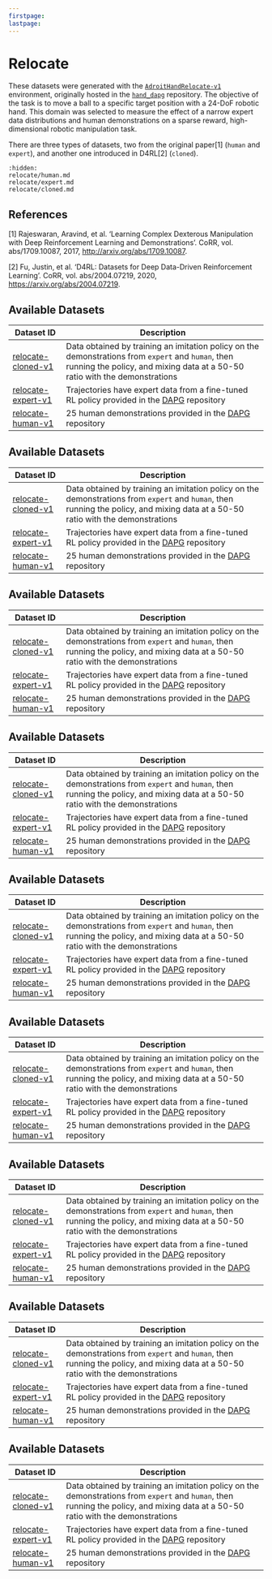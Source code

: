 ```yaml
---
firstpage:
lastpage:
---
```


# Relocate

These datasets were generated with the [`AdroitHandRelocate-v1`](https://robotics.farama.org/envs/adroit_hand/adroit_relocate/) environment, originally hosted in the [`hand_dapg`](https://github.com/aravindr93/hand_dapg) repository. The objective of the task is to move a ball to a specific target position with a 24-DoF robotic hand. This domain was selected to measure the effect of a narrow expert data distributions and human demonstrations on a sparse reward, high-dimensional robotic manipulation task.

There are three types of datasets, two from the original paper[1] (`human` and `expert`), and another one introduced in D4RL[2] (`cloned`).

```{toctree}
:hidden:
relocate/human.md
relocate/expert.md
relocate/cloned.md
```
## References

[1] Rajeswaran, Aravind, et al. ‘Learning Complex Dexterous Manipulation with Deep Reinforcement Learning and Demonstrations’. CoRR, vol. abs/1709.10087, 2017, http://arxiv.org/abs/1709.10087.

[2] Fu, Justin, et al. ‘D4RL: Datasets for Deep Data-Driven Reinforcement Learning’. CoRR, vol. abs/2004.07219, 2020, https://arxiv.org/abs/2004.07219.


## Available Datasets
| Dataset ID | Description |
| ---------- | ----------- |
| <a href="../relocate/cloned" title="relocate-cloned-v1">relocate-cloned-v1</a> | Data obtained by training an imitation policy on the demonstrations from `expert` and `human`, then running the policy, and mixing data at a 50-50 ratio with the demonstrations |
| <a href="../relocate/expert" title="relocate-expert-v1">relocate-expert-v1</a> | Trajectories have expert data from a fine-tuned RL policy provided in the [DAPG](https://github.com/aravindr93/hand_dapg) repository |
| <a href="../relocate/human" title="relocate-human-v1">relocate-human-v1</a> | 25 human demonstrations provided in the [DAPG](https://github.com/aravindr93/hand_dapg) repository |

## Available Datasets
| Dataset ID | Description |
| ---------- | ----------- |
| <a href="../relocate/cloned" title="relocate-cloned-v1">relocate-cloned-v1</a> | Data obtained by training an imitation policy on the demonstrations from `expert` and `human`, then running the policy, and mixing data at a 50-50 ratio with the demonstrations |
| <a href="../relocate/expert" title="relocate-expert-v1">relocate-expert-v1</a> | Trajectories have expert data from a fine-tuned RL policy provided in the [DAPG](https://github.com/aravindr93/hand_dapg) repository |
| <a href="../relocate/human" title="relocate-human-v1">relocate-human-v1</a> | 25 human demonstrations provided in the [DAPG](https://github.com/aravindr93/hand_dapg) repository |

## Available Datasets
| Dataset ID | Description |
| ---------- | ----------- |
| <a href="../relocate/cloned" title="relocate-cloned-v1">relocate-cloned-v1</a> | Data obtained by training an imitation policy on the demonstrations from `expert` and `human`, then running the policy, and mixing data at a 50-50 ratio with the demonstrations |
| <a href="../relocate/expert" title="relocate-expert-v1">relocate-expert-v1</a> | Trajectories have expert data from a fine-tuned RL policy provided in the [DAPG](https://github.com/aravindr93/hand_dapg) repository |
| <a href="../relocate/human" title="relocate-human-v1">relocate-human-v1</a> | 25 human demonstrations provided in the [DAPG](https://github.com/aravindr93/hand_dapg) repository |

## Available Datasets
| Dataset ID | Description |
| ---------- | ----------- |
| <a href="../relocate/cloned" title="relocate-cloned-v1">relocate-cloned-v1</a> | Data obtained by training an imitation policy on the demonstrations from `expert` and `human`, then running the policy, and mixing data at a 50-50 ratio with the demonstrations |
| <a href="../relocate/expert" title="relocate-expert-v1">relocate-expert-v1</a> | Trajectories have expert data from a fine-tuned RL policy provided in the [DAPG](https://github.com/aravindr93/hand_dapg) repository |
| <a href="../relocate/human" title="relocate-human-v1">relocate-human-v1</a> | 25 human demonstrations provided in the [DAPG](https://github.com/aravindr93/hand_dapg) repository |

## Available Datasets
| Dataset ID | Description |
| ---------- | ----------- |
| <a href="../relocate/cloned" title="relocate-cloned-v1">relocate-cloned-v1</a> | Data obtained by training an imitation policy on the demonstrations from `expert` and `human`, then running the policy, and mixing data at a 50-50 ratio with the demonstrations |
| <a href="../relocate/expert" title="relocate-expert-v1">relocate-expert-v1</a> | Trajectories have expert data from a fine-tuned RL policy provided in the [DAPG](https://github.com/aravindr93/hand_dapg) repository |
| <a href="../relocate/human" title="relocate-human-v1">relocate-human-v1</a> | 25 human demonstrations provided in the [DAPG](https://github.com/aravindr93/hand_dapg) repository |

## Available Datasets
| Dataset ID | Description |
| ---------- | ----------- |
| <a href="../relocate/cloned" title="relocate-cloned-v1">relocate-cloned-v1</a> | Data obtained by training an imitation policy on the demonstrations from `expert` and `human`, then running the policy, and mixing data at a 50-50 ratio with the demonstrations |
| <a href="../relocate/expert" title="relocate-expert-v1">relocate-expert-v1</a> | Trajectories have expert data from a fine-tuned RL policy provided in the [DAPG](https://github.com/aravindr93/hand_dapg) repository |
| <a href="../relocate/human" title="relocate-human-v1">relocate-human-v1</a> | 25 human demonstrations provided in the [DAPG](https://github.com/aravindr93/hand_dapg) repository |

## Available Datasets
| Dataset ID | Description |
| ---------- | ----------- |
| <a href="../relocate/cloned" title="relocate-cloned-v1">relocate-cloned-v1</a> | Data obtained by training an imitation policy on the demonstrations from `expert` and `human`, then running the policy, and mixing data at a 50-50 ratio with the demonstrations |
| <a href="../relocate/expert" title="relocate-expert-v1">relocate-expert-v1</a> | Trajectories have expert data from a fine-tuned RL policy provided in the [DAPG](https://github.com/aravindr93/hand_dapg) repository |
| <a href="../relocate/human" title="relocate-human-v1">relocate-human-v1</a> | 25 human demonstrations provided in the [DAPG](https://github.com/aravindr93/hand_dapg) repository |

## Available Datasets
| Dataset ID | Description |
| ---------- | ----------- |
| <a href="../relocate/cloned" title="relocate-cloned-v1">relocate-cloned-v1</a> | Data obtained by training an imitation policy on the demonstrations from `expert` and `human`, then running the policy, and mixing data at a 50-50 ratio with the demonstrations |
| <a href="../relocate/expert" title="relocate-expert-v1">relocate-expert-v1</a> | Trajectories have expert data from a fine-tuned RL policy provided in the [DAPG](https://github.com/aravindr93/hand_dapg) repository |
| <a href="../relocate/human" title="relocate-human-v1">relocate-human-v1</a> | 25 human demonstrations provided in the [DAPG](https://github.com/aravindr93/hand_dapg) repository |

## Available Datasets
| Dataset ID | Description |
| ---------- | ----------- |
| <a href="../relocate/cloned" title="relocate-cloned-v1">relocate-cloned-v1</a> | Data obtained by training an imitation policy on the demonstrations from `expert` and `human`, then running the policy, and mixing data at a 50-50 ratio with the demonstrations |
| <a href="../relocate/expert" title="relocate-expert-v1">relocate-expert-v1</a> | Trajectories have expert data from a fine-tuned RL policy provided in the [DAPG](https://github.com/aravindr93/hand_dapg) repository |
| <a href="../relocate/human" title="relocate-human-v1">relocate-human-v1</a> | 25 human demonstrations provided in the [DAPG](https://github.com/aravindr93/hand_dapg) repository |
